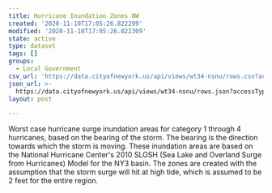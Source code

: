 ```yaml
---
title: Hurricane Inundation Zones NW
created: '2020-11-10T17:05:26.822299'
modified: '2020-11-10T17:05:26.822309'
state: active
type: dataset
tags: []
groups:
  - Local Government
csv_url: 'https://data.cityofnewyork.us/api/views/wt34-nsnu/rows.csv?accessType=DOWNLOAD'
json_url: >-
  https://data.cityofnewyork.us/api/views/wt34-nsnu/rows.json?accessType=DOWNLOAD
layout: post

---
```

Worst case hurricane surge inundation areas for category 1 through 4 hurricanes, based on the bearing of the storm. The bearing is the direction towards which the storm is moving. These inundation areas are based on the National Hurricane Center's 2010 SLOSH (Sea Lake and Overland Surge from Hurricanes) Model for the NY3 basin.  The zones are created with the assumption that the storm surge will hit at high tide, which is assumed to be 2 feet for the entire region.
